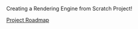 Creating a Rendering Engine from Scratch Project!

[Project Roadmap](https://github.com/users/Tamiyo/projects/1)
